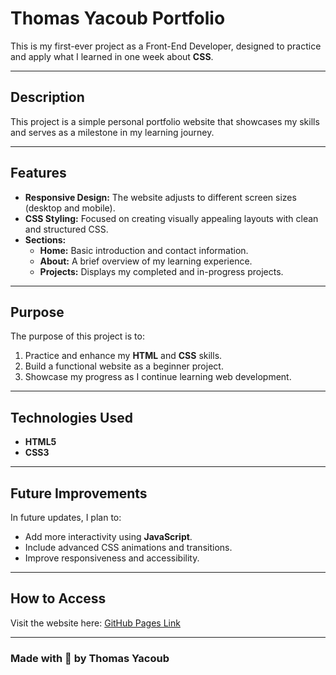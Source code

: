
# **Thomas Yacoub Portfolio**

This is my first-ever project as a Front-End Developer, designed to practice and apply what I learned in one week about **CSS**.

---

## **Description**
This project is a simple personal portfolio website that showcases my skills and serves as a milestone in my learning journey.

---

## **Features**
- **Responsive Design:** The website adjusts to different screen sizes (desktop and mobile).
- **CSS Styling:** Focused on creating visually appealing layouts with clean and structured CSS.
- **Sections:**  
  - **Home:** Basic introduction and contact information.  
  - **About:** A brief overview of my learning experience.  
  - **Projects:** Displays my completed and in-progress projects.

---

## **Purpose**
The purpose of this project is to:  
1. Practice and enhance my **HTML** and **CSS** skills.  
2. Build a functional website as a beginner project.  
3. Showcase my progress as I continue learning web development.

---

## **Technologies Used**
- **HTML5**
- **CSS3**

---

## **Future Improvements**
In future updates, I plan to:  
- Add more interactivity using **JavaScript**.  
- Include advanced CSS animations and transitions.  
- Improve responsiveness and accessibility.

---

## **How to Access**
Visit the website here: [GitHub Pages Link](#)

---

### **Made with 💙 by Thomas Yacoub**
